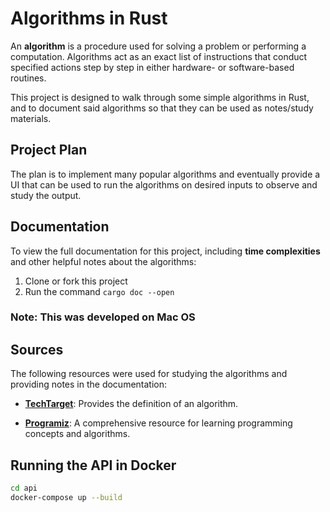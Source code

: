 # Algorithms in Rust

An **algorithm** is a procedure used for solving a problem or performing a computation. Algorithms act as an exact list of instructions that conduct specified actions step by step in either hardware- or software-based routines.

This project is designed to walk through some simple algorithms in Rust, and to document said algorithms so that they can be used as notes/study materials.

## Project Plan

The plan is to implement many popular algorithms and eventually provide a UI that can be used to run the algorithms on desired inputs to observe and study the output.

## Documentation

To view the full documentation for this project, including **time complexities** and other helpful notes about the algorithms:

1) Clone or fork this project
2) Run the command `cargo doc --open`

### Note: This was developed on Mac OS

## Sources

The following resources were used for studying the algorithms and providing notes in the documentation:

- **[TechTarget](https://www.techtarget.com/whatis/definition/algorithm)**: Provides the definition of an algorithm.

- **[Programiz](https://www.programiz.com)**: A comprehensive resource for learning programming concepts and algorithms.

## Running the API in Docker
```bash
cd api
docker-compose up --build
```

